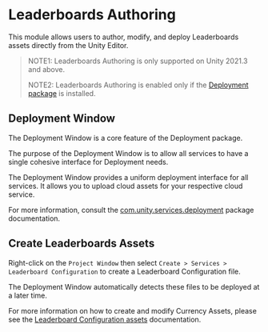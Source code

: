 # Leaderboards Authoring

This module allows users to author, modify, and deploy Leaderboards assets directly from the Unity Editor.

> NOTE1: Leaderboards Authoring is only supported on Unity 2021.3 and above.
>
> NOTE2: Leaderboards Authoring is enabled only if the [Deployment package](https://docs.unity3d.com/Packages/com.unity.services.deployment@latest) is installed.

## Deployment Window

The Deployment Window is a core feature of the Deployment package.

The purpose of the Deployment Window is to allow all services
to have a single cohesive interface for Deployment needs.

The Deployment Window provides a uniform deployment interface for all services.
It allows you to upload cloud assets for your respective cloud service.

For more information, consult the [com.unity.services.deployment](https://docs.unity3d.com/Packages/com.unity.services.deployment@latest) package documentation.

## Create Leaderboards Assets

Right-click on the `Project Window` then select `Create > Services > Leaderboard Configuration` to create a Leaderboard Configuration file.

The Deployment Window automatically detects these files to be deployed at a later time.

For more information on how to create and modify Currency Assets,
please see the [Leaderboard Configuration assets](./leaderboard_configuration.md) documentation.
